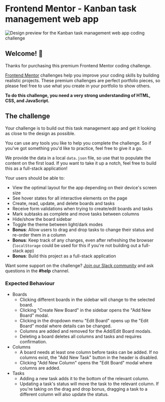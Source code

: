 # Frontend Mentor - Kanban task management web app

![Design preview for the Kanban task management web app coding challenge](./preview.jpg)

## Welcome! 👋

Thanks for purchasing this premium Frontend Mentor coding challenge.

[Frontend Mentor](https://www.frontendmentor.io) challenges help you improve your coding skills by building realistic projects. These premium challenges are perfect portfolio pieces, so please feel free to use what you create in your portfolio to show others.

**To do this challenge, you need a very strong understanding of HTML, CSS, and JavaScript.**

## The challenge

Your challenge is to build out this task management app and get it looking as close to the design as possible.

You can use any tools you like to help you complete the challenge. So if you've got something you'd like to practice, feel free to give it a go.

We provide the data in a local `data.json` file, so use that to populate the content on the first load. If you want to take it up a notch, feel free to build this as a full-stack application!

Your users should be able to:

-   View the optimal layout for the app depending on their device's screen size
-   See hover states for all interactive elements on the page
-   Create, read, update, and delete boards and tasks
-   Receive form validations when trying to create/edit boards and tasks
-   Mark subtasks as complete and move tasks between columns
-   Hide/show the board sidebar
-   Toggle the theme between light/dark modes
-   **Bonus**: Allow users to drag and drop tasks to change their status and re-order them in a column
-   **Bonus**: Keep track of any changes, even after refreshing the browser (`localStorage` could be used for this if you're not building out a full-stack app)
-   **Bonus**: Build this project as a full-stack application

Want some support on the challenge? [Join our Slack community](https://www.frontendmentor.io/slack) and ask questions in the **#help** channel.

### Expected Behaviour

-   Boards
    -   Clicking different boards in the sidebar will change to the selected board.
    -   Clicking "Create New Board" in the sidebar opens the "Add New Board" modal.
    -   Clicking in the dropdown menu "Edit Board" opens up the "Edit Board" modal where details can be changed.
    -   Columns are added and removed for the Add/Edit Board modals.
    -   Deleting a board deletes all columns and tasks and requires confirmation.
-   Columns
    -   A board needs at least one column before tasks can be added. If no columns exist, the "Add New Task" button in the header is disabled.
    -   Clicking "Add New Column" opens the "Edit Board" modal where columns are added.
-   Tasks
    -   Adding a new task adds it to the bottom of the relevant column.
    -   Updating a task's status will move the task to the relevant column. If you're taking on the drag and drop bonus, dragging a task to a different column will also update the status.
